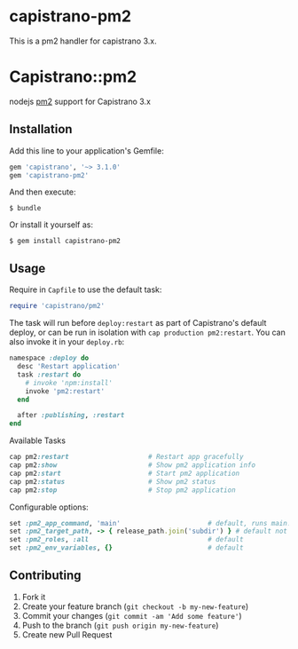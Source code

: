 # capistrano-pm2
This is a pm2 handler for capistrano 3.x.

# Capistrano::pm2

nodejs [pm2](https://github.com/Unitech/pm2) support for Capistrano 3.x

## Installation

Add this line to your application's Gemfile:

```ruby
gem 'capistrano', '~> 3.1.0'
gem 'capistrano-pm2'
```

And then execute:

    $ bundle

Or install it yourself as:

    $ gem install capistrano-pm2

## Usage

Require in `Capfile` to use the default task:

```ruby
require 'capistrano/pm2'
```

The task will run before `deploy:restart` as part of Capistrano's default deploy,
or can be run in isolation with `cap production pm2:restart`. You can also invoke it in your `deploy.rb`:
```ruby
namespace :deploy do
  desc 'Restart application'
  task :restart do
    # invoke 'npm:install'
    invoke 'pm2:restart'
  end

  after :publishing, :restart
end
```


Available Tasks
```ruby
cap pm2:restart                    # Restart app gracefully
cap pm2:show                       # Show pm2 application info
cap pm2:start                      # Start pm2 application
cap pm2:status                     # Show pm2 status
cap pm2:stop                       # Stop pm2 application
```

Configurable options:

```ruby
set :pm2_app_command, 'main'                      # default, runs main.js
set :pm2_target_path, -> { release_path.join('subdir') } # default not set
set :pm2_roles, :all                              # default
set :pm2_env_variables, {}                        # default
```

## Contributing

1. Fork it
2. Create your feature branch (`git checkout -b my-new-feature`)
3. Commit your changes (`git commit -am 'Add some feature'`)
4. Push to the branch (`git push origin my-new-feature`)
5. Create new Pull Request
